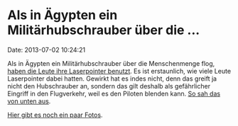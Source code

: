Als in Ägypten ein Militärhubschrauber über die \...
====================================================

Date: 2013-07-02 10:24:21

Als in Ägypten ein Militärhubschrauber über die Menschenmenge flog,
[haben die Leute ihre Laserpointer
benutzt](https://pbs.twimg.com/media/BOChY-XCYAAbBwL.jpg:large). Es ist
erstaunlich, wie viele Leute Laserpointer dabei hatten. Gewirkt hat es
indes nicht, denn das greift ja nicht den Hubschrauber an, sondern das
gilt deshalb als gefährlicher Eingriff in den Flugverkehr, weil es den
Piloten blenden kann. [So sah das von unten
aus](http://imgur.com/vChqyfr).

[Hier gibt es noch ein paar
Fotos](http://www.huffingtonpost.com/2013/07/01/helicopter-laser-photos-egypt-protesters_n_3528371.html).
